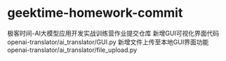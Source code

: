# geektime-homework-commit
极客时间-AI大模型应用开发实战训练营作业提交仓库
新增GUI可视化界面代码
openai-translator/ai_translator/GUI.py
新增文件上传至本地GUI界面功能
openai-translator/ai_translator/file_upload.py
